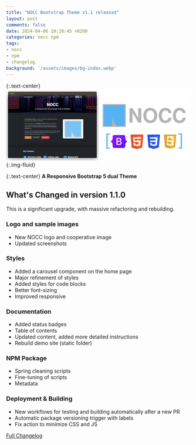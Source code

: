 ```yaml
---
title: "NOCC Bootstrap Theme v1.1 released"
layout: post
comments: false
date: 2024-04-06 10:10:45 +0200
categories: nocc npm
tags:
- nocc
- npm
- changelog
background: '/assets/images/bg-index.webp'
---
```


{:.text-center}
![NOCC Thene](/assets/images/nocc-theme-showroom.png){:.img-fluid}

{:.text-center}
**A Responsive Bootstrap 5 dual Theme**

## What's Changed in version 1.1.0

This is a significant upgrade, with massive refactoring and rebuilding.

### Logo and sample images

- New NOCC logo and cooperative image
- Updated screenshots

### Styles

- Added a carousel component on the home page
- Major refinement of styles
- Added styles for code blocks
- Better font-sizing
- Improved responsive

### Documentation

- Added status badges
- Table of contents
- Updated content, added more detailed instructions
- Rebuild demo site (static folder)

### NPM Package

- Spring cleaning scripts
- Fine-tuning of scripts
- Metadata

### Deployment & Building

- New workflows for testing and building automatically after a new PR
- Automatic package versioning trigger with labels
- Fix action to minimize CSS and JS

[Full Changelog](https://github.com/carlesloriente/nocc-bootstrap-theme/compare/v1.0.6...v1.1.0)
